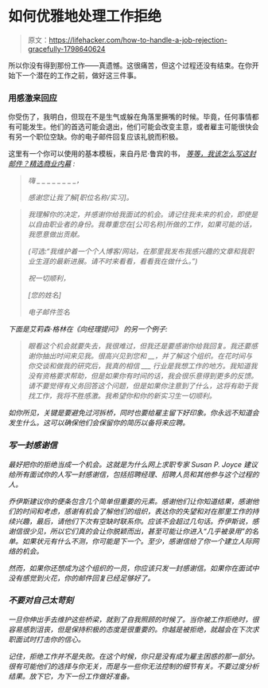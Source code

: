 # 如何优雅地处理工作拒绝

> 原文：<https://lifehacker.com/how-to-handle-a-job-rejection-gracefully-1798640624>

所以你没有得到那份工作——真遗憾。这很痛苦，但这个过程还没有结束。在你开始下一个潜在的工作之前，做好这三件事。





### 用感激来回应

你受伤了，我明白，但现在不是生气或躲在角落里撅嘴的时候。毕竟，任何事情都有可能发生。他们的首选可能会退出，他们可能会改变主意，或者雇主可能很快会有另一个职位空缺。你的电子邮件回复应该礼貌而积极。

这里有一个你可以使用的基本模板，来自丹尼·鲁宾的书， [*等等，我该怎么写这封邮件？*](https://www.amazon.com/Wait-Write-This-Email-Game-Changing/dp/0996349901?asc_campaign=InlineText&asc_refurl=https://lifehacker.com/how-to-handle-a-job-rejection-gracefully-1798640624&asc_source=&tag=kinjalifehackerlink-20)*[精选商业内幕](http://www.businessinsider.com/how-to-respond-when-you-didnt-get-the-job-2016-1) :*

> *嗨 _ _ _ _ _ _ _ _，*
> 
> *感谢您让我了解[职位名称/实习]。*

> *我理解你的决定，并感谢你给我面试的机会。请记住我未来的机会，即使是以自由职业者的身份。我尊重您在[公司名称]所做的工作，如果可能的话，我愿意做出贡献。*
> 
> *(可选:“我维护着一个个人博客/网站，在那里我发布我感兴趣的文章和我职业生涯的最新进展。请不时来看看，看看我在做什么。”)*
> 
> *祝一切顺利，*
> 
> *[您的姓名]*
> 
> *电子邮件签名*

*下面是艾莉森·格林在《向经理提问》 的另一个例子:*

> *眼看这个机会就要失去，我很难过，但我还是要感谢你给我回复。我还要感谢你抽出时间来见我。很高兴见到您和 __，并了解这个组织。在花时间与你交谈和做我的研究后，我真的相信 ___ 行业是我想工作的地方。我知道我没有资格要求帮助，但是如果你有时间的话，我会很乐意得到更多的反馈。请不要觉得有义务回答这个问题，但是如果你注意到了什么，这将有助于我找工作，我将不胜感激。我希望你和你的新实习生一切顺利。*

*如你所见，关键是要避免过河拆桥，同时也要给雇主留下好印象。你永远不知道会发生什么。这可以确保他们会保留你的简历以备将来应聘。*

### *写一封感谢信*

*最好把你的拒绝当成一个机会。这就是为什么网上求职专家 Susan P. Joyce 建议 给所有面试你的人写一封感谢信，包括招聘经理、招聘人员和其他参与这个过程的人。*

*乔伊斯建议你的便条包含几个简单但重要的元素。感谢他们让你知道结果，感谢他们的时间和考虑，感谢有机会了解他们的组织，表达你的失望和对在那里工作的持续兴趣，最后，请他们下次有空缺时联系你。应该不会超过几句话。乔伊斯说，感谢信很少见，所以它们真的会让你脱颖而出，甚至可能让你进入“几乎被录用”的名单。如果状元有什么不测，你可能是下一个。至少，感谢信给了你一个建立人际网络的机会。*

*然而，如果你还想成为这个组织的一员，你应该只发一封感谢信。如果你在面试中没有感觉到火花，你的邮件回复已经足够好了。*

### *不要对自己太苛刻*

*一旦你伸出手去维护这些桥梁，就到了自我照顾的时候了。当你被工作拒绝时，很容易感到沮丧，但是保持积极的态度是很重要的。你越是被拒绝，就越会在下次求职面试时打击你的信心。*

*记住，拒绝工作并不是失败。在这个时候，你只是没有成为雇主困惑的那一部分。很有可能他们的选择与你无关，而是与一些你无法控制的细节有关。不要过度分析结果。放下它，为下一份工作做好准备。*